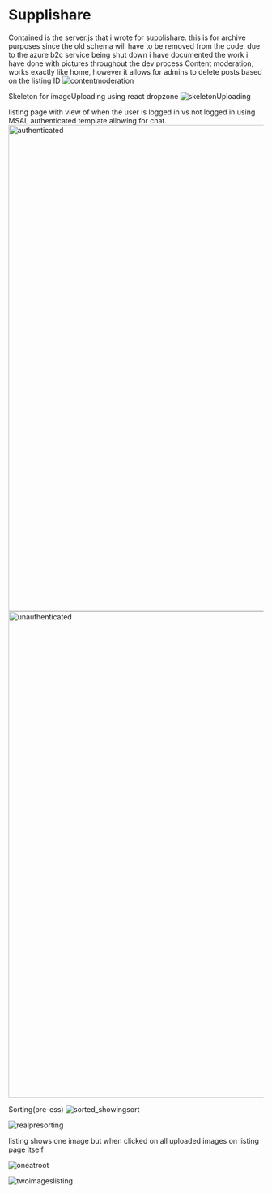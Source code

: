 # Supplishare
Contained is the server.js that i wrote for supplishare. this is for archive purposes since the old schema will have to be removed from the code.
due to the azure b2c service being shut down i have documented the work i have done with pictures throughout the dev process
Content moderation, works exactly like home, however it allows for admins to delete posts based on the listing ID
![contentmoderation](https://github.com/SinisterNight/Supplishare/assets/114369787/70da3543-263d-473a-b3c1-0b39ef64af66)

Skeleton for imageUploading using react dropzone
![skeletonUploading](https://github.com/SinisterNight/Supplishare/assets/114369787/656c93e1-9d73-4af2-98b5-647228eff702)

listing page with view of when the user is logged in vs not logged in using MSAL authenticated template allowing for chat.
<img width="959" alt="authenticated" src="https://github.com/SinisterNight/Supplishare/assets/114369787/90554551-5d8d-4259-96b7-30e7cd0db487">
<img width="959" alt="unauthenticated" src="https://github.com/SinisterNight/Supplishare/assets/114369787/291f828f-ecf9-48e4-a04f-922539afa584">

Sorting(pre-css)
![sorted_showingsort](https://github.com/SinisterNight/Supplishare/assets/114369787/784ac468-442d-4e41-bc2b-92c14d095282)

![realpresorting](https://github.com/SinisterNight/Supplishare/assets/114369787/39efd02f-17d2-4d4d-8aad-2565ac4ac4fe)


listing shows one image but when clicked on all uploaded images on listing page itself

![oneatroot](https://github.com/SinisterNight/Supplishare/assets/114369787/b5869990-1f8e-4391-b9a9-5c319971cf53)

![twoimageslisting](https://github.com/SinisterNight/Supplishare/assets/114369787/aec30a17-ed9c-4517-b46f-aca36d716e6d)
